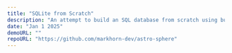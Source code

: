 ```yaml
---
title: "SQLite from Scratch"
description: "An attempt to build an SQL database from scratch using build-your-own-x blogs"
date: "Jan 1 2025"
demoURL: ""
repoURL: "https://github.com/markhorn-dev/astro-sphere"
---
```


